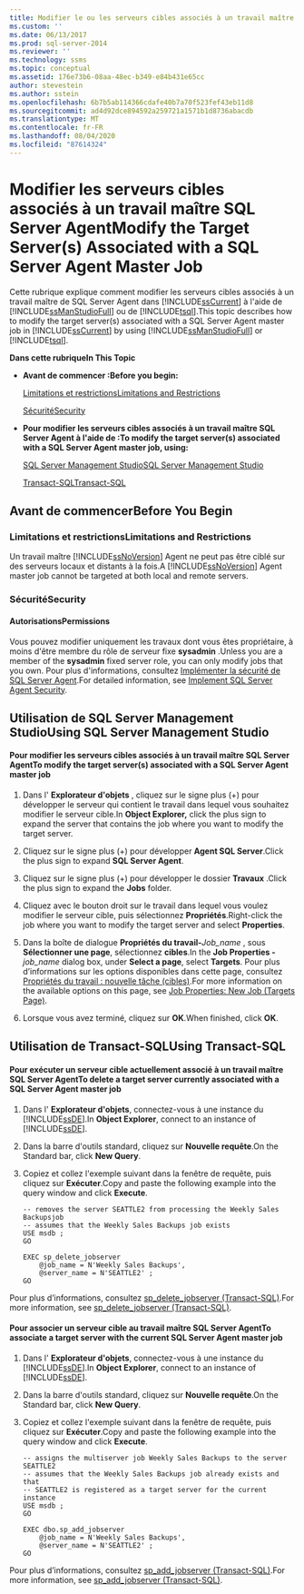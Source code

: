 ```yaml
---
title: Modifier le ou les serveurs cibles associés à un travail maître SQL Server Agent | Microsoft Docs
ms.custom: ''
ms.date: 06/13/2017
ms.prod: sql-server-2014
ms.reviewer: ''
ms.technology: ssms
ms.topic: conceptual
ms.assetid: 176e73b6-08aa-48ec-b349-e84b431e65cc
author: stevestein
ms.author: sstein
ms.openlocfilehash: 6b7b5ab114366cdafe40b7a70f523fef43eb11d8
ms.sourcegitcommit: ad4d92dce894592a259721a1571b1d8736abacdb
ms.translationtype: MT
ms.contentlocale: fr-FR
ms.lasthandoff: 08/04/2020
ms.locfileid: "87614324"
---
```

# <a name="modify-the-target-servers-associated-with-a-sql-server-agent-master-job"></a><span data-ttu-id="c804e-102">Modifier les serveurs cibles associés à un travail maître SQL Server Agent</span><span class="sxs-lookup"><span data-stu-id="c804e-102">Modify the Target Server(s) Associated with a SQL Server Agent Master Job</span></span>
  <span data-ttu-id="c804e-103">Cette rubrique explique comment modifier les serveurs cibles associés à un travail maître de SQL Server Agent dans [!INCLUDE[ssCurrent](../../includes/sscurrent-md.md)] à l'aide de [!INCLUDE[ssManStudioFull](../../includes/ssmanstudiofull-md.md)] ou de [!INCLUDE[tsql](../../includes/tsql-md.md)].</span><span class="sxs-lookup"><span data-stu-id="c804e-103">This topic describes how to modify the target server(s) associated with a SQL Server Agent master job in [!INCLUDE[ssCurrent](../../includes/sscurrent-md.md)] by using [!INCLUDE[ssManStudioFull](../../includes/ssmanstudiofull-md.md)] or [!INCLUDE[tsql](../../includes/tsql-md.md)].</span></span>  
  
 <span data-ttu-id="c804e-104">**Dans cette rubrique**</span><span class="sxs-lookup"><span data-stu-id="c804e-104">**In This Topic**</span></span>  
  
-   <span data-ttu-id="c804e-105">**Avant de commencer :**</span><span class="sxs-lookup"><span data-stu-id="c804e-105">**Before you begin:**</span></span>  
  
     [<span data-ttu-id="c804e-106">Limitations et restrictions</span><span class="sxs-lookup"><span data-stu-id="c804e-106">Limitations and Restrictions</span></span>](#Restrictions)  
  
     [<span data-ttu-id="c804e-107">Sécurité</span><span class="sxs-lookup"><span data-stu-id="c804e-107">Security</span></span>](#Security)  
  
-   <span data-ttu-id="c804e-108">**Pour modifier les serveurs cibles associés à un travail maître SQL Server Agent à l'aide de :**</span><span class="sxs-lookup"><span data-stu-id="c804e-108">**To modify the target server(s) associated with a SQL Server Agent master job, using:**</span></span>  
  
     [<span data-ttu-id="c804e-109">SQL Server Management Studio</span><span class="sxs-lookup"><span data-stu-id="c804e-109">SQL Server Management Studio</span></span>](#SSMSProcedure)  
  
     [<span data-ttu-id="c804e-110">Transact-SQL</span><span class="sxs-lookup"><span data-stu-id="c804e-110">Transact-SQL</span></span>](#TsqlProcedure)  
  
##  <a name="before-you-begin"></a><a name="BeforeYouBegin"></a> <span data-ttu-id="c804e-111">Avant de commencer</span><span class="sxs-lookup"><span data-stu-id="c804e-111">Before You Begin</span></span>  
  
###  <a name="limitations-and-restrictions"></a><a name="Restrictions"></a> <span data-ttu-id="c804e-112">Limitations et restrictions</span><span class="sxs-lookup"><span data-stu-id="c804e-112">Limitations and Restrictions</span></span>  
 <span data-ttu-id="c804e-113">Un travail maître [!INCLUDE[ssNoVersion](../../includes/ssnoversion-md.md)] Agent ne peut pas être ciblé sur des serveurs locaux et distants à la fois.</span><span class="sxs-lookup"><span data-stu-id="c804e-113">A [!INCLUDE[ssNoVersion](../../includes/ssnoversion-md.md)] Agent master job cannot be targeted at both local and remote servers.</span></span>  
  
###  <a name="security"></a><a name="Security"></a> <span data-ttu-id="c804e-114">Sécurité</span><span class="sxs-lookup"><span data-stu-id="c804e-114">Security</span></span>  
  
####  <a name="permissions"></a><a name="Permissions"></a> <span data-ttu-id="c804e-115">Autorisations</span><span class="sxs-lookup"><span data-stu-id="c804e-115">Permissions</span></span>  
 <span data-ttu-id="c804e-116">Vous pouvez modifier uniquement les travaux dont vous êtes propriétaire, à moins d'être membre du rôle de serveur fixe **sysadmin** .</span><span class="sxs-lookup"><span data-stu-id="c804e-116">Unless you are a member of the **sysadmin** fixed server role, you can only modify jobs that you own.</span></span> <span data-ttu-id="c804e-117">Pour plus d'informations, consultez [Implémenter la sécurité de SQL Server Agent](implement-sql-server-agent-security.md).</span><span class="sxs-lookup"><span data-stu-id="c804e-117">For detailed information, see [Implement SQL Server Agent Security](implement-sql-server-agent-security.md).</span></span>  
  
##  <a name="using-sql-server-management-studio"></a><a name="SSMSProcedure"></a> <span data-ttu-id="c804e-118">Utilisation de SQL Server Management Studio</span><span class="sxs-lookup"><span data-stu-id="c804e-118">Using SQL Server Management Studio</span></span>  
  
#### <a name="to-modify-the-target-servers-associated-with-a-sql-server-agent-master-job"></a><span data-ttu-id="c804e-119">Pour modifier les serveurs cibles associés à un travail maître SQL Server Agent</span><span class="sxs-lookup"><span data-stu-id="c804e-119">To modify the target server(s) associated with a SQL Server Agent master job</span></span>  
  
1.  <span data-ttu-id="c804e-120">Dans l' **Explorateur d'objets** , cliquez sur le signe plus (+) pour développer le serveur qui contient le travail dans lequel vous souhaitez modifier le serveur cible.</span><span class="sxs-lookup"><span data-stu-id="c804e-120">In **Object Explorer,** click the plus sign to expand the server that contains the job where you want to modify the target server.</span></span>  
  
2.  <span data-ttu-id="c804e-121">Cliquez sur le signe plus (+) pour développer **Agent SQL Server**.</span><span class="sxs-lookup"><span data-stu-id="c804e-121">Click the plus sign to expand **SQL Server Agent**.</span></span>  
  
3.  <span data-ttu-id="c804e-122">Cliquez sur le signe plus (+) pour développer le dossier **Travaux** .</span><span class="sxs-lookup"><span data-stu-id="c804e-122">Click the plus sign to expand the **Jobs** folder.</span></span>  
  
4.  <span data-ttu-id="c804e-123">Cliquez avec le bouton droit sur le travail dans lequel vous voulez modifier le serveur cible, puis sélectionnez **Propriétés**.</span><span class="sxs-lookup"><span data-stu-id="c804e-123">Right-click the job where you want to modify the target server and select **Properties**.</span></span>  
  
5.  <span data-ttu-id="c804e-124">Dans la boîte de dialogue **Propriétés du travail-**_Job_name_ , sous **Sélectionner une page**, sélectionnez **cibles**.</span><span class="sxs-lookup"><span data-stu-id="c804e-124">In the **Job Properties -**_job_name_ dialog box, under **Select a page**, select **Targets**.</span></span> <span data-ttu-id="c804e-125">Pour plus d’informations sur les options disponibles dans cette page, consultez [Propriétés du travail : nouvelle tâche &#40;cibles&#41;](job-properties-new-job-targets-page.md).</span><span class="sxs-lookup"><span data-stu-id="c804e-125">For more information on the available options on this page, see [Job Properties: New Job &#40;Targets Page&#41;](job-properties-new-job-targets-page.md).</span></span>  
  
6.  <span data-ttu-id="c804e-126">Lorsque vous avez terminé, cliquez sur **OK**.</span><span class="sxs-lookup"><span data-stu-id="c804e-126">When finished, click **OK**.</span></span>  
  
##  <a name="using-transact-sql"></a><a name="TsqlProcedure"></a> <span data-ttu-id="c804e-127">Utilisation de Transact-SQL</span><span class="sxs-lookup"><span data-stu-id="c804e-127">Using Transact-SQL</span></span>  
  
#### <a name="to-delete-a-target-server-currently-associated-with-a-sql-server-agent-master-job"></a><span data-ttu-id="c804e-128">Pour exécuter un serveur cible actuellement associé à un travail maître SQL Server Agent</span><span class="sxs-lookup"><span data-stu-id="c804e-128">To delete a target server currently associated with a SQL Server Agent master job</span></span>  
  
1.  <span data-ttu-id="c804e-129">Dans l' **Explorateur d'objets**, connectez-vous à une instance du [!INCLUDE[ssDE](../../includes/ssde-md.md)].</span><span class="sxs-lookup"><span data-stu-id="c804e-129">In **Object Explorer**, connect to an instance of [!INCLUDE[ssDE](../../includes/ssde-md.md)].</span></span>  
  
2.  <span data-ttu-id="c804e-130">Dans la barre d'outils standard, cliquez sur **Nouvelle requête**.</span><span class="sxs-lookup"><span data-stu-id="c804e-130">On the Standard bar, click **New Query**.</span></span>  
  
3.  <span data-ttu-id="c804e-131">Copiez et collez l'exemple suivant dans la fenêtre de requête, puis cliquez sur **Exécuter**.</span><span class="sxs-lookup"><span data-stu-id="c804e-131">Copy and paste the following example into the query window and click **Execute**.</span></span>  
  
    ```  
    -- removes the server SEATTLE2 from processing the Weekly Sales Backupsjob   
    -- assumes that the Weekly Sales Backups job exists  
    USE msdb ;  
    GO  
  
    EXEC sp_delete_jobserver  
        @job_name = N'Weekly Sales Backups',  
        @server_name = N'SEATTLE2' ;  
    GO  
    ```  
  
 <span data-ttu-id="c804e-132">Pour plus d’informations, consultez [sp_delete_jobserver &#40;Transact-SQL&#41;](/sql/relational-databases/system-stored-procedures/sp-delete-jobserver-transact-sql).</span><span class="sxs-lookup"><span data-stu-id="c804e-132">For more information, see [sp_delete_jobserver &#40;Transact-SQL&#41;](/sql/relational-databases/system-stored-procedures/sp-delete-jobserver-transact-sql).</span></span>  
  
#### <a name="to-associate-a-target-server-with-the-current-sql-server-agent-master-job"></a><span data-ttu-id="c804e-133">Pour associer un serveur cible au travail maître SQL Server Agent</span><span class="sxs-lookup"><span data-stu-id="c804e-133">To associate a target server with the current SQL Server Agent master job</span></span>  
  
1.  <span data-ttu-id="c804e-134">Dans l' **Explorateur d'objets**, connectez-vous à une instance du [!INCLUDE[ssDE](../../includes/ssde-md.md)].</span><span class="sxs-lookup"><span data-stu-id="c804e-134">In **Object Explorer**, connect to an instance of [!INCLUDE[ssDE](../../includes/ssde-md.md)].</span></span>  
  
2.  <span data-ttu-id="c804e-135">Dans la barre d'outils standard, cliquez sur **Nouvelle requête**.</span><span class="sxs-lookup"><span data-stu-id="c804e-135">On the Standard bar, click **New Query**.</span></span>  
  
3.  <span data-ttu-id="c804e-136">Copiez et collez l'exemple suivant dans la fenêtre de requête, puis cliquez sur **Exécuter**.</span><span class="sxs-lookup"><span data-stu-id="c804e-136">Copy and paste the following example into the query window and click **Execute**.</span></span>  
  
    ```  
    -- assigns the multiserver job Weekly Sales Backups to the server SEATTLE2   
    -- assumes that the Weekly Sales Backups job already exists and that   
    -- SEATTLE2 is registered as a target server for the current instance  
    USE msdb ;  
    GO  
  
    EXEC dbo.sp_add_jobserver  
        @job_name = N'Weekly Sales Backups',  
        @server_name = N'SEATTLE2' ;  
    GO  
    ```  
  
 <span data-ttu-id="c804e-137">Pour plus d’informations, consultez [sp_add_jobserver &#40;Transact-SQL&#41;](/sql/relational-databases/system-stored-procedures/sp-add-jobserver-transact-sql).</span><span class="sxs-lookup"><span data-stu-id="c804e-137">For more information, see [sp_add_jobserver &#40;Transact-SQL&#41;](/sql/relational-databases/system-stored-procedures/sp-add-jobserver-transact-sql).</span></span>  
  
  
